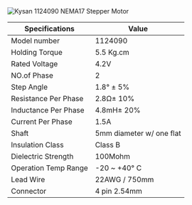 <img alt="Kysan 1124090 NEMA17 Stepper Motor" src="https://m.media-amazon.com/images/I/81+KUV0tNNL._SX522_.jpg" data-old-hires="https://m.media-amazon.com/images/I/81+KUV0tNNL._SL1500_.jpg" onload="markFeatureRenderForImageBlock(); this.onload='';setCSMReq('af');if(typeof addlongPoleTag === 'function'){ addlongPoleTag('af','desktop-image-atf-marker');};setCSMReq('cf')" data-a-image-name="landingImage" class="a-dynamic-image a-stretch-horizontal" id="landingImage" data-a-dynamic-image="{&quot;https://m.media-amazon.com/images/I/81+KUV0tNNL._SX385_.jpg&quot;:[257,385],&quot;https://m.media-amazon.com/images/I/81+KUV0tNNL._SX425_.jpg&quot;:[283,425],&quot;https://m.media-amazon.com/images/I/81+KUV0tNNL._SX466_.jpg&quot;:[311,466],&quot;https://m.media-amazon.com/images/I/81+KUV0tNNL._SX522_.jpg&quot;:[348,522],&quot;https://m.media-amazon.com/images/I/81+KUV0tNNL._SX342_.jpg&quot;:[228,342]}" style="max-width: 291px; max-height: 194.252px;">

| Specifications     | Value |
| ------------------ | ---------------------------|
|Model number        | 1124090
|Holding Torque      | 5.5 Kg.cm
|Rated Voltage       | 4.2V
|NO.of Phase         | 2
|Step Angle          | 1.8° ± 5%
|Resistance Per Phase| 2.8Ω± 10%
|Inductance Per Phase| 4.8mH± 20%
|Current Per Phase   | 1.5A
|Shaft               | 5mm diameter w/ one flat
|Insulation Class    | Class B
|Dielectric Strength | 100Mohm
|Operation Temp Range| -20 ~ +40° C
|Lead Wire           | 22AWG / 750mm
|Connector           | 4 pin 2.54mm 

